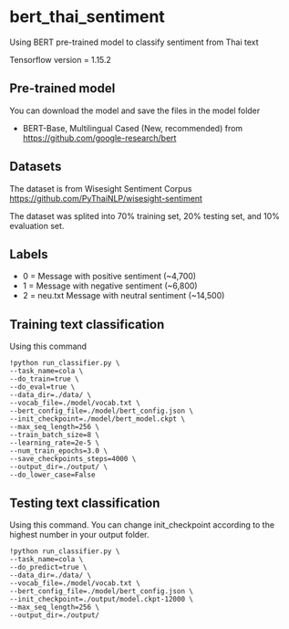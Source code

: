 # bert_thai_sentiment
Using BERT pre-trained model to classify sentiment from Thai text

Tensorflow version = 1.15.2

## Pre-trained model
You can download the model and save the files in the model folder
- BERT-Base, Multilingual Cased (New, recommended) from https://github.com/google-research/bert

## Datasets
The dataset is from Wisesight Sentiment Corpus 
https://github.com/PyThaiNLP/wisesight-sentiment

The dataset was splited into 70% training set, 20% testing set, and 10% evaluation set.  

## Labels
- 0 = Message with positive sentiment (~4,700)
- 1 = Message with negative sentiment (~6,800) 
- 2 = neu.txt Message with neutral sentiment (~14,500) 

## Training text classification
Using this command
```
!python run_classifier.py \ 
--task_name=cola \ 
--do_train=true \ 
--do_eval=true \ 
--data_dir=./data/ \
--vocab_file=./model/vocab.txt \
--bert_config_file=./model/bert_config.json \
--init_checkpoint=./model/bert_model.ckpt \
--max_seq_length=256 \
--train_batch_size=8 \
--learning_rate=2e-5 \
--num_train_epochs=3.0 \
--save_checkpoints_steps=4000 \
--output_dir=./output/ \
--do_lower_case=False
```
## Testing text classification
Using this command. You can change init_checkpoint according to the highest number in your output folder.
```
!python run_classifier.py \
--task_name=cola \
--do_predict=true \
--data_dir=./data/ \
--vocab_file=./model/vocab.txt \
--bert_config_file=./model/bert_config.json \
--init_checkpoint=./output/model.ckpt-12000 \
--max_seq_length=256 \
--output_dir=./output/
```
